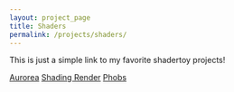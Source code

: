 ```yaml
---
layout: project_page
title: Shaders
permalink: /projects/shaders/
---
```


This is just a simple link to my favorite shadertoy projects! <br>

[Aurorea](https://www.shadertoy.com/view/DdlGWs)
[Shading Render](https://www.shadertoy.com/view/mdB3DD)
[Phobs](https://www.shadertoy.com/view/7sySWt)